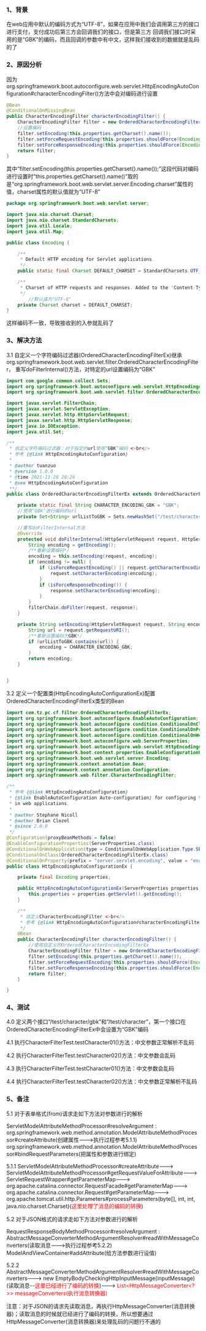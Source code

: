 ### 1、背景
在web应用中默认的编码方式为“UTF-8”，如果在应用中我们会调用第三方的接口进行支付，支付成功后第三方会回调我们的接口，但是第三方
回调我们接口时采用的是“GBK”的编码，而且回调的参数中有中文，这样我们接收到的数据就是乱码的了

### 2、原因分析
因为org.springframework.boot.autoconfigure.web.servlet.HttpEncodingAutoConfiguration#characterEncodingFilter()方法中会对编码进行设置
```java
@Bean
@ConditionalOnMissingBean
public CharacterEncodingFilter characterEncodingFilter() {
    CharacterEncodingFilter filter = new OrderedCharacterEncodingFilter();
    //设置编码
    filter.setEncoding(this.properties.getCharset().name());
    filter.setForceRequestEncoding(this.properties.shouldForce(Encoding.Type.REQUEST));
    filter.setForceResponseEncoding(this.properties.shouldForce(Encoding.Type.RESPONSE));
    return filter;
}
```
其中“filter.setEncoding(this.properties.getCharset().name());”这段代码对编码进行设置时“this.properties.getCharset().name()”取的是“org.springframework.boot.web.servlet.server.Encoding.charset”属性的值，charset属性的默认值就为“UTF-8”

```java
package org.springframework.boot.web.servlet.server;

import java.nio.charset.Charset;
import java.nio.charset.StandardCharsets;
import java.util.Locale;
import java.util.Map;

public class Encoding {

	/**
	 * Default HTTP encoding for Servlet applications.
	 */
	public static final Charset DEFAULT_CHARSET = StandardCharsets.UTF_8;

	/**
	 * Charset of HTTP requests and responses. Added to the "Content-Type" header if not set explicitly.
	 */
        //默认值为"UTF-8"
	private Charset charset = DEFAULT_CHARSET;
}
```
这样编码不一致，导致接收到的入参就乱码了


### 3、解决方法
3.1 自定义一个字符编码过滤器(OrderedCharacterEncodingFilterEx)继承org.springframework.boot.web.servlet.filter.OrderedCharacterEncodingFilter，
重写doFilterInternal()方法，对特定的url设置编码为“GBK”

```java
import com.google.common.collect.Sets;
import org.springframework.boot.autoconfigure.web.servlet.HttpEncodingAutoConfiguration;
import org.springframework.boot.web.servlet.filter.OrderedCharacterEncodingFilter;

import javax.servlet.FilterChain;
import javax.servlet.ServletException;
import javax.servlet.http.HttpServletRequest;
import javax.servlet.http.HttpServletResponse;
import java.io.IOException;
import java.util.Set;

/**
 * 自定义字符编码过滤器：对于指定的url使用“GBK”编码 <>br</>
 * 参考 {@link HttpEncodingAutoConfiguration}
 *
 * @author tuanzuo
 * @version 1.0.0
 * @time 2021-11-28 20:26
 * @see HttpEncodingAutoConfiguration
 **/
public class OrderedCharacterEncodingFilterEx extends OrderedCharacterEncodingFilter {

    private static final String CHARACTER_ENCODING_GBK = "GBK";
    //使用‘GBK’进行编码的url
    private Set<String> urlListToGBK = Sets.newHashSet("/test/character/gbk");

    //重写doFilterInternal方法
    @Override
    protected void doFilterInternal(HttpServletRequest request, HttpServletResponse response, FilterChain filterChain) throws ServletException, IOException {
        String encoding = getEncoding();
        /**重新设置编码*/
        encoding = this.setEncoding(request, encoding);
        if (encoding != null) {
            if (isForceRequestEncoding() || request.getCharacterEncoding() == null) {
                request.setCharacterEncoding(encoding);
            }
            if (isForceResponseEncoding()) {
                response.setCharacterEncoding(encoding);
            }
        }
        filterChain.doFilter(request, response);
    }

    private String setEncoding(HttpServletRequest request, String encoding) {
        String url = request.getRequestURI();
        /**重新设置编码为GBK*/
        if (urlListToGBK.contains(url)) {
            encoding = CHARACTER_ENCODING_GBK;
        }
        return encoding;
    }


}
```

3.2 定义一个配置类(HttpEncodingAutoConfigurationEx)配置OrderedCharacterEncodingFilterEx类型的Bean

```java
import com.tz.pc.cf.filter.OrderedCharacterEncodingFilterEx;
import org.springframework.boot.autoconfigure.EnableAutoConfiguration;
import org.springframework.boot.autoconfigure.condition.ConditionalOnClass;
import org.springframework.boot.autoconfigure.condition.ConditionalOnProperty;
import org.springframework.boot.autoconfigure.condition.ConditionalOnWebApplication;
import org.springframework.boot.autoconfigure.web.ServerProperties;
import org.springframework.boot.autoconfigure.web.servlet.HttpEncodingAutoConfiguration;
import org.springframework.boot.context.properties.EnableConfigurationProperties;
import org.springframework.boot.web.servlet.server.Encoding;
import org.springframework.context.annotation.Bean;
import org.springframework.context.annotation.Configuration;
import org.springframework.web.filter.CharacterEncodingFilter;

/**
 * 参考 {@link HttpEncodingAutoConfiguration}
 * {@link EnableAutoConfiguration Auto-configuration} for configuring the encoding to use
 * in web applications.
 *
 * @author Stephane Nicoll
 * @author Brian Clozel
 * @since 2.0.0
 */
@Configuration(proxyBeanMethods = false)
@EnableConfigurationProperties(ServerProperties.class)
@ConditionalOnWebApplication(type = ConditionalOnWebApplication.Type.SERVLET)
@ConditionalOnClass(OrderedCharacterEncodingFilterEx.class)
@ConditionalOnProperty(prefix = "server.servlet.encoding", value = "enabled", matchIfMissing = true)
public class HttpEncodingAutoConfigurationEx {

	private final Encoding properties;

	public HttpEncodingAutoConfigurationEx(ServerProperties properties) {
		this.properties = properties.getServlet().getEncoding();
	}

	/**
	 * 自定义CharacterEncodingFilter <>br</>
	 * 参考 {@link HttpEncodingAutoConfiguration#characterEncodingFilter()}
	 */
	@Bean
	public CharacterEncodingFilter characterEncodingFilter() {
		//使用自定义的OrderedCharacterEncodingFilterEx
		CharacterEncodingFilter filter = new OrderedCharacterEncodingFilterEx();
		filter.setEncoding(this.properties.getCharset().name());
		filter.setForceRequestEncoding(this.properties.shouldForce(Encoding.Type.REQUEST));
		filter.setForceResponseEncoding(this.properties.shouldForce(Encoding.Type.RESPONSE));
		return filter;
	}

}
```



### 4、测试
4.0 定义两个接口“/test/character/gbk”和“/test/character”，第一个接口在OrderedCharacterEncodingFilterEx中会设置为“GBK”编码

4.1 执行CharacterFilterTest.testCharacter01()方法：中文参数正常解析不乱码

4.2 执行CharacterFilterTest.testCharacter02()方法：中文参数会乱码

4.3 执行CharacterFilterTest.testCharacter01()方法：中文参数会乱码

4.4 执行CharacterFilterTest.testCharacter02()方法：中文参数正常解析不乱码

### 5、备注
5.1 对于表单格式(from)请求走如下方法对参数进行的解析

ServletModelAttributeMethodProcessor#resolveArgument :
org.springframework.web.method.annotation.ModelAttributeMethodProcessor#createAttribute(创建属性--->执行过程参考5.1.1)
org.springframework.web.method.annotation.ModelAttributeMethodProcessor#bindRequestParameters(把属性和参数进行绑定)

5.1.1 ServletModelAttributeMethodProcessor#createAttribute--->
ServletModelAttributeMethodProcessor#getRequestValueForAttribute--->
ServletRequestWrapper#getParameterMap--->
org.apache.catalina.connector.RequestFacade#getParameterMap--->
org.apache.catalina.connector.Request#getParameterMap--->
org.apache.tomcat.util.http.Parameters#processParameters(byte[], int, int, java.nio.charset.Charset)(<font color='red'>这里处理了消息的编码的转换</font>)

5.2 对于JSON格式的请求走如下方法对参数进行的解析

RequestResponseBodyMethodProcessor#resolveArgument :
AbstractMessageConverterMethodArgumentResolver#readWithMessageConverters(读取消息--->执行过程参考5.2.2)
ModelAndViewContainer#addAttribute(给方法参数进行设值)

5.2.2 AbstractMessageConverterMethodArgumentResolver#readWithMessageConverters---> 
new EmptyBodyCheckingHttpInputMessage(inputMessage)(读取消息--<font color='red'>这里已经进行了编码的转换</font>)--->
<font color='red'>List<HttpMessageConverter<?>> messageConverters(执行消息转换器)</font>

注意：对于JSON的请求先读取消息，再执行HttpMessageConverter(消息转换器)；读取消息的时候就已经进行了编码的转换，所以想要通过HttpMessageConverter(消息转换器)来处理乱码的问题行不通的
